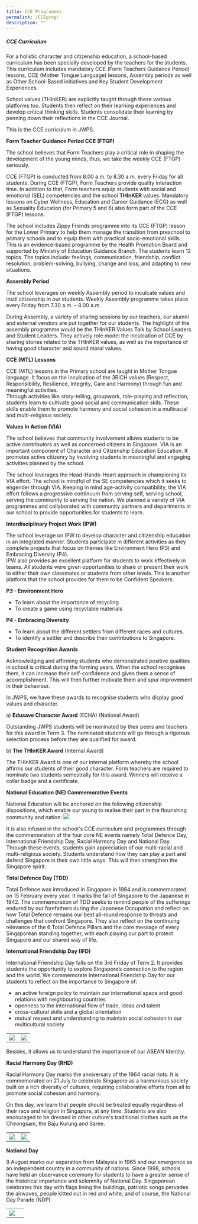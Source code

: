 ```yaml
---
title: CCE Programmes
permalink: /CCEprog/
description: ""
---
```

##### CCE Curriculum

For a holistic character and citizenship education, a school-based curriculum has been specially developed by the teachers for the students. This curriculum includes mandatory CCE (Form Teachers Guidance Period) lessons, CCE (Mother Tongue Language) lessons, Assembly periods as well as Other School-Based initiatives and Key Student Development Experiences.

 School values (THInKER) are explicitly taught through these various platforms too. Students then reflect on their learning experiences and develop critical thinking skills. Students consolidate their learning by penning down their reflections in the CCE Journal.

This is the CCE curriculum in JWPS.

**Form Teacher Guidance Period CCE (FTGP)**

The school believes that Form Teachers play a critical role in shaping the development of the young minds, thus, we take the weekly CCE (FTGP) seriously.   

 

CCE (FTGP) is conducted from 8.00 a.m. to 8.30 a.m. every Friday for all students. During CCE (FTGP), Form Teachers provide quality interaction time. In addition to that, Form teachers equip students with social and emotional (SEL) competencies and the school **THInKER** values.  Mandatory lessons on Cyber Wellness, Education and Career Guidance (ECG) as well as Sexuality Education (for Primary 5 and 6) also form part of the CCE (FTGP) lessons.

The school includes Zippy Friends programme into its CCE (FTGP) lesson for the Lower Primary to help them manage the transition from preschool to primary schools and to equip them with practical socio-emotional skills. This is an evidence-based programme by the Health Promotion Board and supported by Ministry of Education Guidance Branch. The students learn 12 topics. The topics include: feelings, communication, friendship, conflict resolution, problem-solving, bullying, change and loss, and adapting to new situations.


**Assembly Period**

The school leverages on weekly Assembly period to inculcate values and instil citizenship in our students. Weekly Assembly programme takes place every Friday from 7.30 a.m. – 8.00 a.m.

During Assembly, a variety of sharing sessions by our teachers, our alumni and external vendors are put together for our students. The highlight of the assembly programme would be the THInKER Values Talk by School Leaders and Student Leaders. They actively role model the inculcation of CCE by sharing stories related to the THInKER values, as well as the importance of having good character and sound moral values.

**CCE (MTL) Lessons**

CCE (MTL) lessons in the Primary school are taught in Mother Tongue language. It focus on the inculcation of the 3RICH values (Respect, Responsibility, Resilience, Integrity, Care and Harmony) through fun and meaningful activities.<br>
Through activities like story-telling, groupwork, role-playing and reflection, students learn to cultivate good social and communication sklls. These skills enable them to promote harmony and social cohesion in a multiracial and multi-religious society.

 

**Values In Action (VIA)**

The school believes that community involvement allows students to be active contributors as well as concerned citizens in Singapore. VIA is an important component of Character and Citizenship Education Education. It promotes active citizenry by involving students in meaningful and engaging activities planned by the school.

 

The school leverages the Head-Hands-Heart approach in championing its VIA effort. The school is mindful of the SE competencies which it seeks to engender through VIA. Keeping in mind age-activity compatibility, the VIA effort follows a progressive continuum from serving self, serving school, serving the community to serving the nation. We planned a variety of VIA programmes and collaborated with  community partners and departments in our school to provide opportunities for students to learn.

**Interdisciplinary Project Work (IPW)**

The school leverage on IPW to develop character and citizenship education in an  integrated  manner. Students participate in different activities as they complete projects that focus on themes like Environment Hero (P3) and Embracing Diversity (P4).<br>
IPW also provides an excellent platform for students to work effectively in teams.  All students were given opportunities to share or present their work to either their own classmates or students from other levels.  This is another platform that the school provides for them to be Confident Speakers.

**P3 - Environment Hero**<br>

* To learn about the importance of recycling
* To create a game using recyclable materials

**P4 - Embracing Diversity**<br>

* To learn about the different settlers from different races and cultures.
* To identify a settler and describe their contributions to Singapore.


**Student Recognition Awards**

Acknowledging and affirming students who demonstrated positive qualities in school is critical during the forming years. When the school recognises them, it can increase their self-confidence and gives them a sense of accomplishment. This will then further motivate them and spur improvement in their behaviour.

In JWPS, we have these awards to recognise students who display good values and character.



a)    **Edusave Character Award** (ECHA) (National Award)

Outstanding JWPS students will be nominated by their peers and teachers for this award in Term 3. The nominated students will go through a rigorous selection process before they are qualified for award.

 

b)    **The THInKER Award** (Internal Award)

The THInKER Award is one of our internal platform whereby the school affirms our students of their good character. Form teachers are required to nominate two students semestrally for this award. Winners will receive a collar badge and a certificate.

**National Education (NE) Commemorative Events**



National Education will be anchored on the following citizenship dispositions, which enable our young to realise their part in the flourishing community and nation:
![](/images/CCE%20Front.png)

It is also infused in the school's CCE curriculum and programmes through the commemoration of the four core NE events namely Total Defence Day, International Friendship Day, Racial Harmony Day and National Day. Through these events, students gain appreciation of our multi-racial and multi-religious society. Students understand how they can play a part and defend Singapore in their own little ways. This will then strengthen the Singapore spirit.  



**Total Defence Day (TDD)**

Total Defence was introduced in Singapore in 1984 and is commemorated on 15 February every year. It marks the fall of Singapore to the Japanese in 1942. The commemoration of TDD seeks to remind people of the sufferings endured by our forefathers during the Japanese Occupation and reflect on how Total Defence remains our best all-round response to threats and challenges that confront Singapore. They also reflect on the continuing relevance of the 6 Total Defence Pillars and the core message of every Singaporean standing together, with each playing our part to protect Singapore and our shared way of life. 

**International Friendship Day (IFD)**

International Friendship Day falls on the 3rd Friday of Term 2. It provides students the opportunity to explore Singapore’s connection to the region and the world. We commemorate International Friendship Day for our students to reflect on the importance to Singapore of:

* an active foreign policy to maintain our international space and good relations with neighbouring countries
* openness to the international flow of trade, ideas and talent
* cross-cultural skills and a global orientation
* mutual respect and understanding to maintain social cohesion in our multicultural society



|   |   | 
| -------- | -------- | 
| ![](/images/CCE%20activities/IFD%202.jpeg)  | ![](/images/CCE%20activities/IFD%203.jpeg)  |


Besides, it allows us to understand the importance of our ASEAN Identity.

**Racial Harmony Day (RHD)**

Racial Harmony Day marks the anniversary of the 1964 racial riots. It is commemorated on 21 July to celebrate Singapore as a harmonious society built on a rich diversity of cultures, requiring collaborative efforts from all to promote social cohesion and harmony.

On this day, we learn that people should be treated equally regardless of their race and religion in Singapore, at any time. Students are also encouraged to be dressed in other culture's traditional clothes such as the Cheongsam, the Baju Kurung and Saree. 

|   |   | 
| -------- | -------- | 
| ![](/images/CCE%20activities/Racial%20harmony%20day%201.jpeg) |  ![](/images/CCE%20activities/Racial%20harmony%20day%202.jpeg) |


**National Day**

9 August marks our separation from Malaysia in 1965 and our emergence as an independent country in a community of nations. Since 1998, schools have held an observance ceremony for students to have a greater sense of the historical importance and solemnity of National Day. Singaporean celebrates this day with flags lining the buildings, patriotic songs pervades the airwaves, people kitted out in red and white, and of course, the National Day Parade (NDP).

|   |   | 
| -------- | -------- | 
| ![](/images/CCE%20activities/NDP%202.jpeg) |  |

